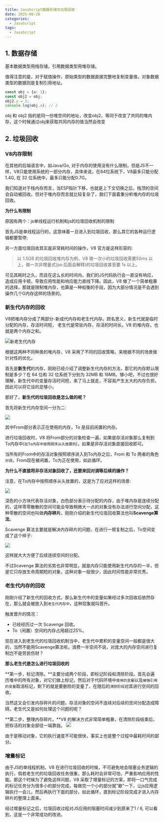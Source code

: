 ```yaml
---
title: JavaScript数据存储与垃圾回收
date: 2025-06-28
categories:
  - JavaScript
tags:
  - JavaScript
---
```

## 1. 数据存储
基本数据类型用栈存储，引用数据类型用堆存储。

值得注意的是，对于赋值操作，原始类型的数据直接完整地复制变量值，对象数据类型的数据则是复制引用地址。

```js
const obj = {a: 1};
const obj2 = obj;
obj2.a = 2;
console.log(obj.a); // 2
```

obj 和 obj2 指的是同一份堆空间的地址，改变obj2，等同于改变了共同的堆内存，这个时候通过obj来获取共同内存的值当然会改变

## 2. 垃圾回收


### V8内存限制

在其他的后端语言中，如Java/Go, 对于内存的使用没有什么限制，但是JS不一样，V8只能使用系统的一部分内存，具体来说，在64位系统下，V8最多只能分配1.4G, 在 32 位系统中，最多只能分配0.7G。

我们知道对于栈内存而言，当ESP指针下移，也就是上下文切换之后，栈顶的空间会自动被回收。但对于堆内存而言就比较复杂了，我们下面着重分析堆内存的垃圾回收。

**为什么有限制**

原因有两个：js单线程运行机制和js的垃圾回收机制的限制


首先JS是单线程运行的，这意味着一旦进入到垃圾回收，那么其它的各种运行逻辑都要暂停;

另一方面垃圾回收其实是非常耗时间的操作，V8 官方是这样形容的:
>以 1.5GB 的垃圾回收堆内存为例，V8 做一次小的垃圾回收需要50ms 以上，做一次非增量式(ps:后面会解释)的垃圾回收甚至要 1s 以上。

可见其耗时之久，而且在这么长的时间内，我们的JS代码执行会一直没有响应，造成应用卡顿，导致应用性能和响应能力直线下降。因此，V8 做了一个简单粗暴的选择，那就是限制堆内存，也算是一种权衡的手段，因为大部分情况是不会遇到操作几个G内存这样的场景的。


### 新生代内存的回收

V8把堆内存分成了两部分-新成代内存和老生代内存。顾名思义，新生代就是临时分配的内存，存活时间短， 老生代是常驻内存，存活的时间长。V8 的堆内存，也就是两个内存之和。

![新老生代内存](https://p1-jj.byteimg.com/tos-cn-i-t2oaga2asx/gold-user-assets/2019/11/23/16e96b6ec3859a65~tplv-t2oaga2asx-zoom-in-crop-mark:1512:0:0:0.awebp)

根据这两种不同种类的堆内存，V8 采用了不同的回收策略，来根据不同的场景做针对性的优化。

首先是**新生代**的内存，刚刚已经介绍了调整新生代内存的方法，那它的内存默认限制是多少？在 64 位和 32 位系统下分别为 32MB 和 16MB。够小吧，不过也很好理解，新生代中的变量存活时间短，来了马上就走，不容易产生太大的内存负担，因此可以将它设的足够小。

那好了，**新生代的垃圾回收是怎么做的呢？**

首先将新生代内存空间一分为二:

![](https://p1-jj.byteimg.com/tos-cn-i-t2oaga2asx/gold-user-assets/2019/11/23/16e96b71923adacb~tplv-t2oaga2asx-zoom-in-crop-mark:1512:0:0:0.awebp)


其中From部分表示正在使用的内存，To 是目前闲置的内存。


进行垃圾回收时，V8 将From部分的对象检查一遍，如果是存活对象那么复制到To内存中(`在To内存中按照顺序从头放置的`)，如果是非存活对象直接回收即可。

当所有的From中的存活对象按照顺序进入到To内存之后，From 和 To 两者的角色`对调`，From现在被闲置，To为正在使用，如此循环。

**为什么不直接将非存活对象回收了，还要来回对调等后续的操作？**

注意，在To内存中按照顺序从头放置的，这是为了应对这样的场景:

![](https://p1-jj.byteimg.com/tos-cn-i-t2oaga2asx/gold-user-assets/2019/11/23/16e96b73ac9e01cc~tplv-t2oaga2asx-zoom-in-crop-mark:1512:0:0:0.awebp)

深色的小方块代表存活对象，白色部分表示待分配的内存，由于堆内存是连续分配的，这样零零散散的空间可能会导致稍微大一点的对象没有办法进行空间分配，这种零散的空间也叫做**内存碎片**。刚刚介绍的新生代垃圾回收算法也叫**Scavenge算法**。

Scavenge 算法主要就是解决内存碎片的问题，在进行一顿复制之后，To空间变成了这个样子:

![](https://p1-jj.byteimg.com/tos-cn-i-t2oaga2asx/gold-user-assets/2019/11/23/16e96b7741afdb10~tplv-t2oaga2asx-zoom-in-crop-mark:1512:0:0:0.awebp)

这样就大大方便了后续连续空间的分配。

不过Scavenge 算法的劣势也非常明显，就是内存只能使用新生代内存的一半，但是它只存放生命周期短的对象，这种对象一般很少，因此时间性能非常优秀。


### 老生代内存的回收

刚刚介绍了新生代的回收方式，那么新生代中的变量如果经过多次回收后依然存在，那么就会被放入到`老生代内存中`，这种现象就叫晋升。

触发晋升的情况：
+ 已经经历过一次 Scavenge 回收。
+ To（闲置）空间的内存占用超过25%。

现在进入到老生代的垃圾回收机制当中，老生代中累积的变量空间一般都是很大的，当然不能用Scavenge算法啦，浪费一半空间不说，对庞大的内存空间进行复制岂不是劳民伤财？

**那么老生代是怎么进行垃圾回收的**

**第一步，标记清除。**主要分成两个阶段，即标记阶段和清除阶段。首先会遍历堆中的所有对象，对它们做上标记，然后对于代码环境中`使用的变量`以及`被强引用的变量`取消标记，剩下的就是要删除的变量了，在随后的`清除阶段`对其进行空间的回收。

当然这又会引发内存碎片的问题，存活对象的空间不连续对后续的空间分配造成障碍。老生代又是如何处理这个问题的呢？

**第二步，整理内存碎片。**V8 的解决方式非常简单粗暴，在清除阶段结束后，把存活的对象全部往一端靠拢。
![](https://p1-jj.byteimg.com/tos-cn-i-t2oaga2asx/gold-user-assets/2019/11/23/16e96b7a41c8c826~tplv-t2oaga2asx-zoom-in-crop-mark:1512:0:0:0.awebp)

由于是移动对象，它的执行速度不可能很快，事实上也是整个过程中最耗时间的部分。


### 增量标记

由于JS的单线程机制，V8 在进行垃圾回收的时候，不可避免地会阻塞业务逻辑的执行，倘若老生代的垃圾回收任务很重，那么耗时会非常可怕，严重影响应用的性能。那这个时候为了避免这样问题，V8 采取了增量标记的方案，即将一口气完成的标记任务分为很多小的部分完成，每做完一个小的部分就"歇"一下，让js应用逻辑执行一会儿，然后再执行下面的部分，如此循环，直到标记阶段完成才进入内存碎片的整理上面来。

经过增量标记之后，垃圾回收过程对JS应用的阻塞时间减少到原来了1 / 6, 可以看到，这是一个非常成功的改进。




